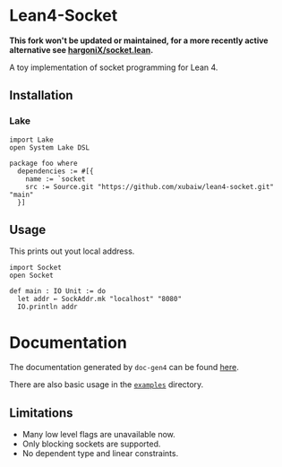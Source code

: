 # Lean4-Socket

**This fork won't be updated or maintained, for a more recently active alternative see [hargoniX/socket.lean](https://github.com/hargoniX/socket.lean).**

A toy implementation of socket programming for Lean 4.

## Installation

### Lake

```lean
import Lake
open System Lake DSL

package foo where
  dependencies := #[{
    name := `socket
    src := Source.git "https://github.com/xubaiw/lean4-socket.git" "main"
  }]
```

## Usage

This prints out yout local address.

```lean 
import Socket
open Socket

def main : IO Unit := do
  let addr ← SockAddr.mk "localhost" "8080"
  IO.println addr
```

# Documentation

The documentation generated by `doc-gen4` can be found [here](https://xubaiw.github.io/Socket.lean/).

There are also basic usage in the [`examples`](./examples) directory.

## Limitations

- Many low level flags are unavailable now.
- Only blocking sockets are supported. 
- No dependent type and linear constraints.
